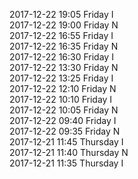 2017-12-22 19:05 Friday  I  
2017-12-22 19:00 Friday  N  
2017-12-22 16:55 Friday  I  
2017-12-22 16:35 Friday  N  
2017-12-22 16:30 Friday  I  
2017-12-22 13:30 Friday  N  
2017-12-22 13:25 Friday  I  
2017-12-22 12:10 Friday  N  
2017-12-22 10:10 Friday  I  
2017-12-22 10:05 Friday  N  
2017-12-22 09:40 Friday  I  
2017-12-22 09:35 Friday  N  
2017-12-21 11:45 Thursday  I  
2017-12-21 11:40 Thursday  N  
2017-12-21 11:35 Thursday  I  
